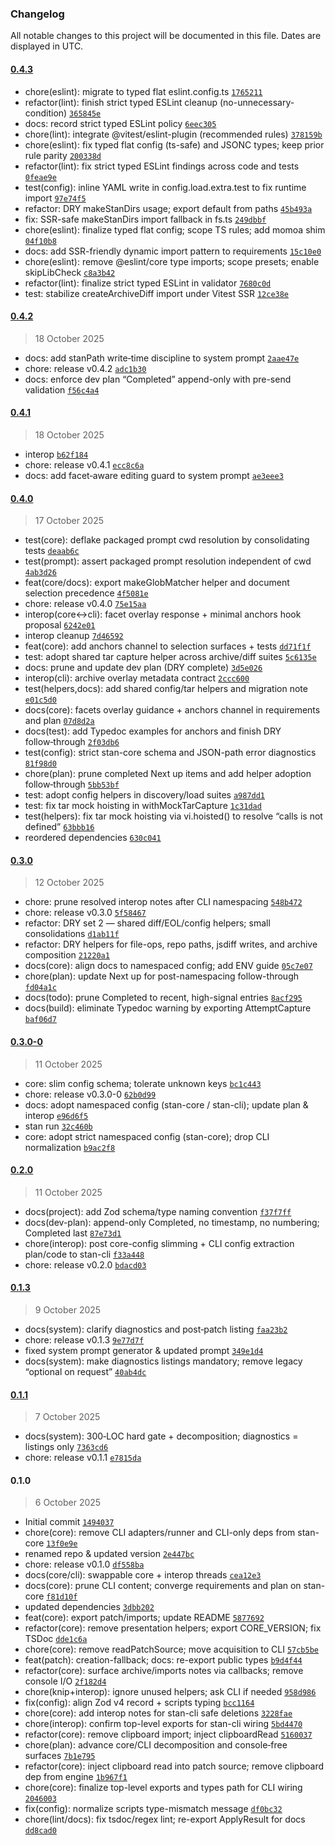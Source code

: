 ### Changelog

All notable changes to this project will be documented in this file. Dates are displayed in UTC.

#### [0.4.3](https://github.com/karmaniverous/stan-core/compare/0.4.2...0.4.3)

- chore(eslint): migrate to typed flat eslint.config.ts [`1765211`](https://github.com/karmaniverous/stan-core/commit/17652115d3de9883c0c2ed05d40d62e1a093aace)
- refactor(lint): finish strict typed ESLint cleanup (no-unnecessary-condition) [`365845e`](https://github.com/karmaniverous/stan-core/commit/365845ef0f4cc25075af9354c6dc9edfad35ede2)
- docs: record strict typed ESLint policy [`6eec305`](https://github.com/karmaniverous/stan-core/commit/6eec3052c144d822bede5543181465dbb20bea06)
- chore(lint): integrate @vitest/eslint-plugin (recommended rules) [`378159b`](https://github.com/karmaniverous/stan-core/commit/378159bb6af4664c6b226297f675941f69a8ee14)
- chore(eslint): fix typed flat config (ts-safe) and JSONC types; keep prior rule parity [`200338d`](https://github.com/karmaniverous/stan-core/commit/200338dec59ac466a7969810a7516d86e237a0fb)
- refactor(lint): fix strict typed ESLint findings across code and tests [`0feae9e`](https://github.com/karmaniverous/stan-core/commit/0feae9ed0807d88c0ff207a8133c278072c0135a)
- test(config): inline YAML write in config.load.extra.test to fix runtime import [`97e74f5`](https://github.com/karmaniverous/stan-core/commit/97e74f5988199a1600e1677f20cc628b7b444078)
- refactor: DRY makeStanDirs usage; export default from paths [`45b493a`](https://github.com/karmaniverous/stan-core/commit/45b493a8ac4c550a0d0a0abc9e8a6a5d0146b445)
- fix: SSR-safe makeStanDirs import fallback in fs.ts [`249dbbf`](https://github.com/karmaniverous/stan-core/commit/249dbbfe0f80b02d68a31890a75555c57e401cec)
- chore(eslint): finalize typed flat config; scope TS rules; add momoa shim [`04f10b8`](https://github.com/karmaniverous/stan-core/commit/04f10b8342fe04dbd4d42f5fc82476afdc82b2d4)
- docs: add SSR-friendly dynamic import pattern to requirements [`15c10e0`](https://github.com/karmaniverous/stan-core/commit/15c10e0451cd93fc321837bc2d7ac8459bb7dd13)
- chore(eslint): remove @eslint/core type imports; scope presets; enable skipLibCheck [`c8a3b42`](https://github.com/karmaniverous/stan-core/commit/c8a3b42c58102c87d995d0e69967027d317836fa)
- refactor(lint): finalize strict typed ESLint in validator [`7680c0d`](https://github.com/karmaniverous/stan-core/commit/7680c0de38d3ab38341d6c1c8d6f4074b8f68a96)
- test: stabilize createArchiveDiff import under Vitest SSR [`12ce38e`](https://github.com/karmaniverous/stan-core/commit/12ce38e9bd4e161b7e8271711bc92d4710a1b4f3)

#### [0.4.2](https://github.com/karmaniverous/stan-core/compare/0.4.1...0.4.2)

> 18 October 2025

- docs: add stanPath write‑time discipline to system prompt [`2aae47e`](https://github.com/karmaniverous/stan-core/commit/2aae47ed80eadaa3c1475f5a6bc078e94a76f5bc)
- chore: release v0.4.2 [`adc1b30`](https://github.com/karmaniverous/stan-core/commit/adc1b309755800b8ee3b5ce3147854a4c078b34b)
- docs: enforce dev plan “Completed” append-only with pre-send validation [`f56c4a4`](https://github.com/karmaniverous/stan-core/commit/f56c4a43588228d9d858d1f4394d7f757cf619fe)

#### [0.4.1](https://github.com/karmaniverous/stan-core/compare/0.4.0...0.4.1)

> 18 October 2025

- interop [`b62f184`](https://github.com/karmaniverous/stan-core/commit/b62f1840b320e1753f6eae95993078ef9670b79e)
- chore: release v0.4.1 [`ecc8c6a`](https://github.com/karmaniverous/stan-core/commit/ecc8c6a827f9b2cad29adb4362ec87b8242b60f6)
- docs: add facet‑aware editing guard to system prompt [`ae3eee3`](https://github.com/karmaniverous/stan-core/commit/ae3eee3ef17a43f1abcee0ac90cbce02a686cb70)

#### [0.4.0](https://github.com/karmaniverous/stan-core/compare/0.3.0...0.4.0)

> 17 October 2025

- test(core): deflake packaged prompt cwd resolution by consolidating tests [`deaab6c`](https://github.com/karmaniverous/stan-core/commit/deaab6c1254ff863488e5034b754c43a3d0abd8d)
- test(prompt): assert packaged prompt resolution independent of cwd [`4ab3d26`](https://github.com/karmaniverous/stan-core/commit/4ab3d26867d33b1d76adaa725d04bb989beeb4e1)
- feat(core/docs): export makeGlobMatcher helper and document selection precedence [`4f5081e`](https://github.com/karmaniverous/stan-core/commit/4f5081efa319d8478caecfc9c857ed464a9bbdaa)
- chore: release v0.4.0 [`75e15aa`](https://github.com/karmaniverous/stan-core/commit/75e15aa66c52b7503509ccbab94e45971dbdc555)
- interop(core↔cli): facet overlay response + minimal anchors hook proposal [`6242e01`](https://github.com/karmaniverous/stan-core/commit/6242e016463492f3f9978c5b8e724d96a7679583)
- interop cleanup [`7d46592`](https://github.com/karmaniverous/stan-core/commit/7d465928e5d9e589e0db5c525c2328e59b8d9e16)
- feat(core): add anchors channel to selection surfaces + tests [`dd71f1f`](https://github.com/karmaniverous/stan-core/commit/dd71f1fabb2a456d898fae6315acbe75166a5b62)
- test: adopt shared tar capture helper across archive/diff suites [`5c6135e`](https://github.com/karmaniverous/stan-core/commit/5c6135e6941d6442e158983aa066ea5ac590f0e1)
- docs: prune and update dev plan (DRY complete) [`3d5e026`](https://github.com/karmaniverous/stan-core/commit/3d5e0268efddf90afaaee755b297a5ec24b630c8)
- interop(cli): archive overlay metadata contract [`2ccc600`](https://github.com/karmaniverous/stan-core/commit/2ccc6005bc0c8a3134a90252c4dbd82282044538)
- test(helpers,docs): add shared config/tar helpers and migration note [`e01c5d0`](https://github.com/karmaniverous/stan-core/commit/e01c5d0cdd31cd5d609f651f07a5808a475602bd)
- docs(core): facets overlay guidance + anchors channel in requirements and plan [`07d8d2a`](https://github.com/karmaniverous/stan-core/commit/07d8d2a99dff16b90816445b029c63332f5e0ec3)
- docs(test): add Typedoc examples for anchors and finish DRY follow‑through [`2f03db6`](https://github.com/karmaniverous/stan-core/commit/2f03db64f1cc5ca1dac7980ee8f8d3c97e62b1c3)
- test(config): strict stan-core schema and JSON-path error diagnostics [`81f98d0`](https://github.com/karmaniverous/stan-core/commit/81f98d06e593492c34b8658e40468a97a3c0b89d)
- chore(plan): prune completed Next up items and add helper adoption follow‑through [`5bb53bf`](https://github.com/karmaniverous/stan-core/commit/5bb53bf5eb6ee435b156061758e6ff197128090c)
- test: adopt config helpers in discovery/load suites [`a987dd1`](https://github.com/karmaniverous/stan-core/commit/a987dd1260f7fcae09b877bb38bc217f743994d5)
- test: fix tar mock hoisting in withMockTarCapture [`1c31dad`](https://github.com/karmaniverous/stan-core/commit/1c31dadad18eac086fa6fb6ab67bc237efef34df)
- test(helpers): fix tar mock hoisting via vi.hoisted() to resolve “calls is not defined” [`63bbb16`](https://github.com/karmaniverous/stan-core/commit/63bbb166ebff1cbc5e2fde334e752244190dae34)
- reordered dependencies [`630c041`](https://github.com/karmaniverous/stan-core/commit/630c04155c0a45f2aa6b45b532accd2f48b8adad)

#### [0.3.0](https://github.com/karmaniverous/stan-core/compare/0.3.0-0...0.3.0)

> 12 October 2025

- chore: prune resolved interop notes after CLI namespacing [`548b472`](https://github.com/karmaniverous/stan-core/commit/548b472d09bec72cc6252b6028d7bd6541e75b12)
- chore: release v0.3.0 [`5f58467`](https://github.com/karmaniverous/stan-core/commit/5f584678e5201c470e6b077727e0f40c9e6f8535)
- refactor: DRY set 2 — shared diff/EOL/config helpers; small consolidations [`d1ab11f`](https://github.com/karmaniverous/stan-core/commit/d1ab11f623d2897ea8fd006ae13e46196ef7a9e9)
- refactor: DRY helpers for file-ops, repo paths, jsdiff writes, and archive composition [`21220a1`](https://github.com/karmaniverous/stan-core/commit/21220a1a77e6c838a66c6fcd2cf6645347b6d95d)
- docs(core): align docs to namespaced config; add ENV guide [`05c7e07`](https://github.com/karmaniverous/stan-core/commit/05c7e0715bfdfc0e13f36f36513eb8d4fc431853)
- chore(plan): update Next up for post-namespacing follow-through [`fd04a1c`](https://github.com/karmaniverous/stan-core/commit/fd04a1c0867d165e62456395b2d44fd59cbee4b2)
- docs(todo): prune Completed to recent, high-signal entries [`8acf295`](https://github.com/karmaniverous/stan-core/commit/8acf2952f40809d885f697fa07dfedb31191f4c8)
- docs(build): eliminate Typedoc warning by exporting AttemptCapture [`baf06d7`](https://github.com/karmaniverous/stan-core/commit/baf06d737f8676c6d3220c2ef4dafd4e41db05a7)

#### [0.3.0-0](https://github.com/karmaniverous/stan-core/compare/0.2.0...0.3.0-0)

> 11 October 2025

- core: slim config schema; tolerate unknown keys [`bc1c443`](https://github.com/karmaniverous/stan-core/commit/bc1c4433b6148c9e4365307ad11d185408f57314)
- chore: release v0.3.0-0 [`62b0d99`](https://github.com/karmaniverous/stan-core/commit/62b0d99db92a875558db718b04abf1c26eacf328)
- docs: adopt namespaced config (stan-core / stan-cli); update plan & interop [`e96d6f5`](https://github.com/karmaniverous/stan-core/commit/e96d6f551e4efd03ddf2e68336ee57dad869cff7)
- stan run [`32c460b`](https://github.com/karmaniverous/stan-core/commit/32c460b06f3faa5a509020a7626b15034149b669)
- core: adopt strict namespaced config (stan-core); drop CLI normalization [`b9ac2f8`](https://github.com/karmaniverous/stan-core/commit/b9ac2f8854dbb6541dbddaed5bbc4f03e15c3207)

#### [0.2.0](https://github.com/karmaniverous/stan-core/compare/0.1.3...0.2.0)

> 11 October 2025

- docs(project): add Zod schema/type naming convention [`f37f7ff`](https://github.com/karmaniverous/stan-core/commit/f37f7ffd9096a5d8dcfa8b13ee14deb361f482e9)
- docs(dev-plan): append-only Completed, no timestamp, no numbering; Completed last [`87e73d1`](https://github.com/karmaniverous/stan-core/commit/87e73d198089573219f56e8342ac49d5608f5b26)
- chore(interop): post core-config slimming + CLI config extraction plan/code to stan-cli [`f33a448`](https://github.com/karmaniverous/stan-core/commit/f33a448ad82e4682a22118b02cfa8e1d79da9f24)
- chore: release v0.2.0 [`bdacd03`](https://github.com/karmaniverous/stan-core/commit/bdacd03af51d97f50931d90fb59e4c494d9fd5e2)

#### [0.1.3](https://github.com/karmaniverous/stan-core/compare/0.1.1...0.1.3)

> 9 October 2025

- docs(system): clarify diagnostics and post‑patch listing [`faa23b2`](https://github.com/karmaniverous/stan-core/commit/faa23b2c7e7b7dc95e78e94bd1a2303af66e1f7c)
- chore: release v0.1.3 [`9e77d7f`](https://github.com/karmaniverous/stan-core/commit/9e77d7f0e01f2ea28575f6f92581f8b1add8a535)
- fixed system prompt generator & updated prompt [`349e1d4`](https://github.com/karmaniverous/stan-core/commit/349e1d4e8d5e9939935cc762cf8d99fa86d3591e)
- docs(system): make diagnostics listings mandatory; remove legacy “optional on request” [`40ab4dc`](https://github.com/karmaniverous/stan-core/commit/40ab4dc50b272c96bf667eefbc978c46b539ce12)

#### [0.1.1](https://github.com/karmaniverous/stan-core/compare/0.1.0...0.1.1)

> 7 October 2025

- docs(system): 300‑LOC hard gate + decomposition; diagnostics = listings only [`7363cd6`](https://github.com/karmaniverous/stan-core/commit/7363cd68b74e0fbb06dad7f0f1907c82d1eb05c3)
- chore: release v0.1.1 [`e7815da`](https://github.com/karmaniverous/stan-core/commit/e7815dac4f3678352791d4829c467cf82cb06525)

#### 0.1.0

> 6 October 2025

- Initial commit [`1494037`](https://github.com/karmaniverous/stan-core/commit/1494037cdc692696f4fd4eecfdecdf0b5d6a5ea1)
- chore(core): remove CLI adapters/runner and CLI-only deps from stan-core [`13f0e9e`](https://github.com/karmaniverous/stan-core/commit/13f0e9eea4a2f000397d8edce500493548d3d5e8)
- renamed repo & updated version [`2e447bc`](https://github.com/karmaniverous/stan-core/commit/2e447bc23bc705c9d6da890706c947cf4160af3e)
- chore: release v0.1.0 [`df558ba`](https://github.com/karmaniverous/stan-core/commit/df558ba5d49dce4afc8fcf6b92dacc9d681694ee)
- docs(core/cli): swappable core + interop threads [`cea12e3`](https://github.com/karmaniverous/stan-core/commit/cea12e3b9eb9e3b9dfc9ea7dbffcd0935d23e68f)
- docs(core): prune CLI content; converge requirements and plan on stan-core [`f81d10f`](https://github.com/karmaniverous/stan-core/commit/f81d10f41e3ceabd6e6e9be157c3295d5ab48899)
- updated dependencies [`3dbb202`](https://github.com/karmaniverous/stan-core/commit/3dbb20200388b65078a10187e41d5f36c1d8bdfd)
- feat(core): export patch/imports; update README [`5877692`](https://github.com/karmaniverous/stan-core/commit/58776928481adc66fb92cb1ce42ae44976957fa9)
- refactor(core): remove presentation helpers; export CORE_VERSION; fix TSDoc [`dde1c6a`](https://github.com/karmaniverous/stan-core/commit/dde1c6a040ff0a0c5aac58de28f29b75311cc719)
- chore(core): remove readPatchSource; move acquisition to CLI [`57cb5be`](https://github.com/karmaniverous/stan-core/commit/57cb5be140b26f1de1daf7f1c310dafb2ad159d7)
- feat(patch): creation-fallback; docs: re-export public types [`b9d4f44`](https://github.com/karmaniverous/stan-core/commit/b9d4f44bdeb859b35609bcaf370be77e6037b729)
- refactor(core): surface archive/imports notes via callbacks; remove console I/O [`2f182d4`](https://github.com/karmaniverous/stan-core/commit/2f182d4626af92823e61800c0c1e34e3ad7fb619)
- chore(knip+interop): ignore unused helpers; ask CLI if needed [`958d986`](https://github.com/karmaniverous/stan-core/commit/958d98664736caae48cff395a7ce6b7a8da4bc50)
- fix(config): align Zod v4 record + scripts typing [`bcc1164`](https://github.com/karmaniverous/stan-core/commit/bcc11642fa8609a574c81672958d54a8f2c1dd00)
- chore(core): add interop notes for stan-cli safe deletions [`3228fae`](https://github.com/karmaniverous/stan-core/commit/3228fae069b32ab292f75d2dc09ccea4510fdb4f)
- chore(interop): confirm top-level exports for stan-cli wiring [`5bd4470`](https://github.com/karmaniverous/stan-core/commit/5bd44709914e9c3591e89e4bd780cfff3938704b)
- refactor(core): remove clipboard import; inject clipboardRead [`5160037`](https://github.com/karmaniverous/stan-core/commit/5160037ca360e581eaef2282ce8978ad6aafc1d5)
- chore(plan): advance core/CLI decomposition and console‑free surfaces [`7b1e795`](https://github.com/karmaniverous/stan-core/commit/7b1e7957911342723aa6a706217e98421c0e3731)
- refactor(core): inject clipboard read into patch source; remove clipboard dep from engine [`1b967f1`](https://github.com/karmaniverous/stan-core/commit/1b967f1bdd1a36c3ab5f544e131d3df85ee121ae)
- chore(core): finalize top-level exports and types path for CLI wiring [`2046003`](https://github.com/karmaniverous/stan-core/commit/2046003b021abea400ebd21a7e409660184362d8)
- fix(config): normalize scripts type-mismatch message [`df0bc32`](https://github.com/karmaniverous/stan-core/commit/df0bc3283f5947176d0446ef65fbb4701f958ea9)
- chore(lint/docs): fix tsdoc/regex lint; re-export ApplyResult for docs [`dd8cad0`](https://github.com/karmaniverous/stan-core/commit/dd8cad035629fd007bf7686848fd933583eec959)
